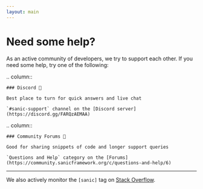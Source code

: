 ```yaml
---
layout: main
---
```


# Need some help?

As an active community of developers, we try to support each other. If you need some help, try one of the following:

.. column::

    ### Discord 💬

    Best place to turn for quick answers and live chat

    `#sanic-support` channel on the [Discord server](https://discord.gg/FARQzAEMAA)

.. column::

    ### Community Forums 👥

    Good for sharing snippets of code and longer support queries

    `Questions and Help` category on the [Forums](https://community.sanicframework.org/c/questions-and-help/6)

---

We also actively monitor the `[sanic]` tag on [Stack Overflow](https://stackoverflow.com/questions/tagged/sanic).

